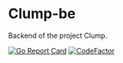 # Clump-be

Backend of the project Clump.

[![Go Report Card](https://goreportcard.com/badge/github.com/clumpapp/clump-be)](https://goreportcard.com/report/github.com/clumpapp/clump-be)
[![CodeFactor](https://www.codefactor.io/repository/github/clumpapp/clump-be/badge)](https://www.codefactor.io/repository/github/clumpapp/clump-be)
